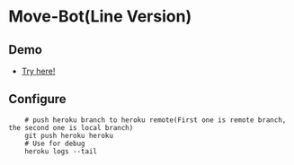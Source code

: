 # Move-Bot(Line Version)

## Demo
- [Try here!](https://liff.line.me/1645278921-kWRPP32q?accountId=200ptmmu&openerPlatform=native&openerKey=talkroom%3Aheader#mst_challenge=H0bUPsmuhttMB5VnjvzCqvB3mPt2xhtFq6QFXFASLMU)

## Configure 
```bash=
    # push heroku branch to heroku remote(First one is remote branch, the second one is local branch)
    git push heroku heroku
    # Use for debug 
    heroku logs --tail
```